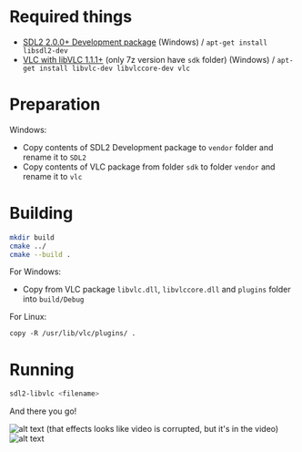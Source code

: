 
# Required things

 * [SDL2 2.0.0+ Development package](https://www.libsdl.org/release/SDL2-devel-2.0.7-VC.zip) (Windows) / `apt-get install libsdl2-dev`
 * [VLC with libVLC 1.1.1+](http://mirror.atomki.hu/videolan/vlc/2.2.8/win32/vlc-2.2.8-win32.7z) (only 7z version have `sdk` folder) (Windows) / `apt-get install libvlc-dev libvlccore-dev vlc`

# Preparation

Windows:
* Copy contents of SDL2 Development package to `vendor` folder and rename it to `SDL2`
* Copy contents of VLC package from folder `sdk` to folder `vendor` and rename it to `vlc`

# Building

```bash
mkdir build
cmake ../
cmake --build .
```
For Windows:
* Copy from VLC package `libvlc.dll`, `libvlccore.dll` and `plugins` folder into `build/Debug`

For Linux:
```
copy -R /usr/lib/vlc/plugins/ .
```

# Running
```bash
sdl2-libvlc <filename>
```
And there you go!

![alt text](https://cdn.marekkraus.sk/2017-12/sdl2-libvlc_2017-12-23_12-00-51.png "Windows libvlc sdl2 build")
(that effects looks like video is corrupted, but it's in the video)
![alt text](https://cdn.marekkraus.sk/2017-12/vmware_2017-12-23_12-00-18.png "Linux libvlc sdl2 build")

